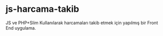 # js-harcama-takib

JS ve PHP+Slim Kullanılarak harcamaları takib etmek için yapılmış bir Front End uygulama.